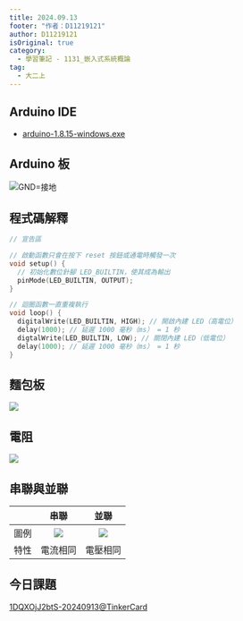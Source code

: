 ```yaml
---
title: 2024.09.13
footer: "作者：D11219121"
author: D11219121
isOriginal: true
category:
  - 學習筆記 - 1131_嵌入式系統概論
tag:
  - 大二上
---
```


## Arduino IDE

- [arduino-1.8.15-windows.exe](https://downloads.arduino.cc/arduino-1.8.15-windows.exe)

## Arduino 板

![`GND`=接地](/studing/embedded-system/2024.09.13/0.png)

## 程式碼解釋

```cpp
// 宣告區

// 啟動函數只會在按下 reset 按鈕或通電時觸發一次
void setup() {
  // 初始化數位針腳 LED_BUILTIN，使其成為輸出
  pinMode(LED_BUILTIN, OUTPUT);
}

// 迴圈函數一直重複執行
void loop() {
  digitalWrite(LED_BUILTIN, HIGH); // 開啟內建 LED（高電位）
  delay(1000); // 延遲 1000 毫秒（ms） = 1 秒
  digtalWrite(LED_BUILTIN, LOW); // 關閉內建 LED（低電位）
  delay(1000); // 延遲 1000 毫秒（ms） = 1 秒
}
```

## 麵包板

![](https://blog.jmaker.com.tw/content/images/2020/01/breadboard-3.png)

## 電阻

![](/studing/embedded-system/2024.09.13/1.png)

## 串聯與並聯

|      |                      串聯                      |                      並聯                      |
| ---- | :--------------------------------------------: | :--------------------------------------------: |
| 圖例 | ![](/studing/embedded-system/2024.09.13/2.png) | ![](/studing/embedded-system/2024.09.13/3.png) |
| 特性 |                    電流相同                    |                    電壓相同                    |

## 今日課題

[1DQXOjJ2btS-20240913@TinkerCard](https://www.tinkercad.com/things/1DQXOjJ2btS-20240913?sharecode=-pcshGCtSg5jTCoYnzp6EDkKDLFvHDcgiXlvsAJwroA)
